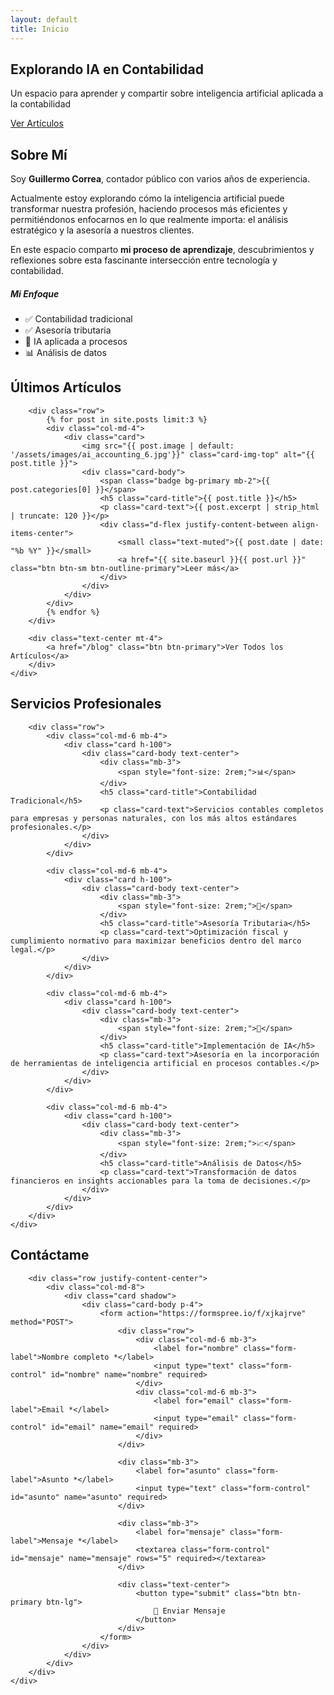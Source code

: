 ```yaml
---
layout: default
title: Inicio
---
```


<!-- Hero Section -->
<section class="hero text-center">
    <div class="container">
        <h1 class="display-5 fw-bold mb-4">Explorando IA en Contabilidad</h1>
        <p class="lead mb-4">Un espacio para aprender y compartir sobre inteligencia artificial aplicada a la contabilidad</p>
        <a href="/blog" class="btn btn-light btn-lg">Ver Artículos</a>
    </div>
</section>

<!-- Sobre Mí Section -->
<section id="sobre-mi" class="section">
    <div class="container">
        <div class="row align-items-center">
            <div class="col-md-8">
                <h2 class="mb-4">Sobre Mí</h2>
                <p class="lead">Soy <strong>Guillermo Correa</strong>, contador público con varios años de experiencia.</p>
                <p>Actualmente estoy explorando cómo la inteligencia artificial puede transformar nuestra profesión, haciendo procesos más eficientes y permitiéndonos enfocarnos en lo que realmente importa: el análisis estratégico y la asesoría a nuestros clientes.</p>
                <p>En este espacio comparto <strong>mi proceso de aprendizaje</strong>, descubrimientos y reflexiones sobre esta fascinante intersección entre tecnología y contabilidad.</p>
            </div>
            <div class="col-md-4 text-center">
                <div class="bg-light p-4 rounded shadow">
                    <h5 class="mb-3">Mi Enfoque</h5>
                    <ul class="list-unstyled text-start">
                        <li class="mb-2">✅ Contabilidad tradicional</li>
                        <li class="mb-2">✅ Asesoría tributaria</li>
                        <li class="mb-2">🚀 IA aplicada a procesos</li>
                        <li class="mb-2">📊 Análisis de datos</li>
                    </ul>
                </div>
            </div>
        </div>
    </div>
</section>

<!-- Blog Preview Section -->
<section class="section section-alt">
    <div class="container">
        <h2 class="text-center mb-5">Últimos Artículos</h2>
        
        <div class="row">
            {% for post in site.posts limit:3 %}
            <div class="col-md-4">
                <div class="card">
                    <img src="{{ post.image | default: '/assets/images/ai_accounting_6.jpg'}}" class="card-img-top" alt="{{ post.title }}">
                    <div class="card-body">
                        <span class="badge bg-primary mb-2">{{ post.categories[0] }}</span>
                        <h5 class="card-title">{{ post.title }}</h5>
                        <p class="card-text">{{ post.excerpt | strip_html | truncate: 120 }}</p>
                        <div class="d-flex justify-content-between align-items-center">
                            <small class="text-muted">{{ post.date | date: "%b %Y" }}</small>
                            <a href="{{ site.baseurl }}{{ post.url }}" class="btn btn-sm btn-outline-primary">Leer más</a>
                        </div>
                    </div>
                </div>
            </div>
            {% endfor %}
        </div>
        
        <div class="text-center mt-4">
            <a href="/blog" class="btn btn-primary">Ver Todos los Artículos</a>
        </div>
    </div>
</section>

<!-- Servicios Section -->
<section id="servicios" class="section">
    <div class="container">
        <h2 class="text-center mb-5">Servicios Profesionales</h2>
        
        <div class="row">
            <div class="col-md-6 mb-4">
                <div class="card h-100">
                    <div class="card-body text-center">
                        <div class="mb-3">
                            <span style="font-size: 2rem;">📊</span>
                        </div>
                        <h5 class="card-title">Contabilidad Tradicional</h5>
                        <p class="card-text">Servicios contables completos para empresas y personas naturales, con los más altos estándares profesionales.</p>
                    </div>
                </div>
            </div>
            
            <div class="col-md-6 mb-4">
                <div class="card h-100">
                    <div class="card-body text-center">
                        <div class="mb-3">
                            <span style="font-size: 2rem;">💼</span>
                        </div>
                        <h5 class="card-title">Asesoría Tributaria</h5>
                        <p class="card-text">Optimización fiscal y cumplimiento normativo para maximizar beneficios dentro del marco legal.</p>
                    </div>
                </div>
            </div>
            
            <div class="col-md-6 mb-4">
                <div class="card h-100">
                    <div class="card-body text-center">
                        <div class="mb-3">
                            <span style="font-size: 2rem;">🤖</span>
                        </div>
                        <h5 class="card-title">Implementación de IA</h5>
                        <p class="card-text">Asesoría en la incorporación de herramientas de inteligencia artificial en procesos contables.</p>
                    </div>
                </div>
            </div>
            
            <div class="col-md-6 mb-4">
                <div class="card h-100">
                    <div class="card-body text-center">
                        <div class="mb-3">
                            <span style="font-size: 2rem;">📈</span>
                        </div>
                        <h5 class="card-title">Análisis de Datos</h5>
                        <p class="card-text">Transformación de datos financieros en insights accionables para la toma de decisiones.</p>
                    </div>
                </div>
            </div>
        </div>
    </div>
</section>

<!-- Contacto Section -->
<section id="contacto" class="section">
    <div class="container">
        <h2 class="text-center mb-5">Contáctame</h2>
        
        <div class="row justify-content-center">
            <div class="col-md-8">
                <div class="card shadow">
                    <div class="card-body p-4">
                        <form action="https://formspree.io/f/xjkajrve" method="POST">
                            <div class="row">
                                <div class="col-md-6 mb-3">
                                    <label for="nombre" class="form-label">Nombre completo *</label>
                                    <input type="text" class="form-control" id="nombre" name="nombre" required>
                                </div>
                                <div class="col-md-6 mb-3">
                                    <label for="email" class="form-label">Email *</label>
                                    <input type="email" class="form-control" id="email" name="email" required>
                                </div>
                            </div>
                            
                            <div class="mb-3">
                                <label for="asunto" class="form-label">Asunto *</label>
                                <input type="text" class="form-control" id="asunto" name="asunto" required>
                            </div>
                            
                            <div class="mb-3">
                                <label for="mensaje" class="form-label">Mensaje *</label>
                                <textarea class="form-control" id="mensaje" name="mensaje" rows="5" required></textarea>
                            </div>
                            
                            <div class="text-center">
                                <button type="submit" class="btn btn-primary btn-lg">
                                    📨 Enviar Mensaje
                                </button>
                            </div>
                        </form>
                    </div>
                </div>
            </div>
        </div>
    </div>
</section>
